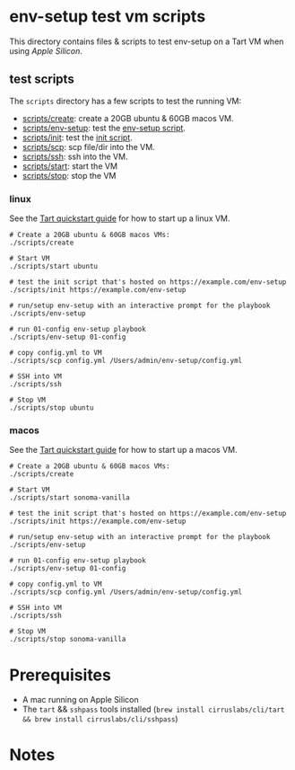 # env-setup test vm scripts
This directory contains files & scripts to test env-setup on a Tart VM when 
using _Apple Silicon_.

## test scripts
The `scripts` directory has a few scripts to test the running VM:

- [scripts/create](scripts/create): create a 20GB ubuntu & 60GB macos VM.
- [scripts/env-setup](scripts/env-setup): test the [env-setup script](../scripts/env-setup).
- [scripts/init](scripts/init): test the [init script](../scripts/init).
- [scripts/scp](scripts/ssh): scp file/dir into the VM.
- [scripts/ssh](scripts/ssh): ssh into the VM.
- [scripts/start](scripts/start): start the VM
- [scripts/stop](scripts/stop): stop the VM

### linux
See the [Tart quickstart guide](https://tart.run/quick-start/#vm-images) for how to start up a linux VM.
```
# Create a 20GB ubuntu & 60GB macos VMs:
./scripts/create

# Start VM
./scripts/start ubuntu

# test the init script that's hosted on https://example.com/env-setup
./scripts/init https://example.com/env-setup

# run/setup env-setup with an interactive prompt for the playbook
./scripts/env-setup 

# run 01-config env-setup playbook
./scripts/env-setup 01-config

# copy config.yml to VM
./scripts/scp config.yml /Users/admin/env-setup/config.yml

# SSH into VM
./scripts/ssh

# Stop VM
./scripts/stop ubuntu
```

### macos
See the [Tart quickstart guide](https://tart.run/quick-start/#vm-images) for how to start up a macos VM.

```
# Create a 20GB ubuntu & 60GB macos VMs:
./scripts/create

# Start VM
./scripts/start sonoma-vanilla

# test the init script that's hosted on https://example.com/env-setup
./scripts/init https://example.com/env-setup

# run/setup env-setup with an interactive prompt for the playbook
./scripts/env-setup 

# run 01-config env-setup playbook
./scripts/env-setup 01-config

# copy config.yml to VM
./scripts/scp config.yml /Users/admin/env-setup/config.yml

# SSH into VM
./scripts/ssh

# Stop VM
./scripts/stop sonoma-vanilla
```

# Prerequisites
- A mac running on Apple Silicon
- The `tart` && `sshpass` tools installed (`brew install cirruslabs/cli/tart && brew install cirruslabs/cli/sshpass`)

# Notes

